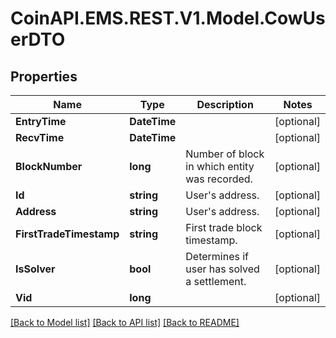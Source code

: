 
# CoinAPI.EMS.REST.V1.Model.CowUserDTO

## Properties

Name | Type | Description | Notes
------------ | ------------- | ------------- | -------------
**EntryTime** | **DateTime** |  | [optional] 
**RecvTime** | **DateTime** |  | [optional] 
**BlockNumber** | **long** | Number of block in which entity was recorded. | [optional] 
**Id** | **string** | User&#39;s address. | [optional] 
**Address** | **string** | User&#39;s address. | [optional] 
**FirstTradeTimestamp** | **string** | First trade block timestamp. | [optional] 
**IsSolver** | **bool** | Determines if user has solved a settlement. | [optional] 
**Vid** | **long** |  | [optional] 

[[Back to Model list]](../README.md#documentation-for-models)
[[Back to API list]](../README.md#documentation-for-api-endpoints)
[[Back to README]](../README.md)

